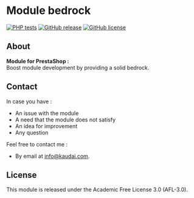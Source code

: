 <!-- <h1 align="center"><img src="/views/img/logo.png" alt="Module bedrock" width="500"></h1> -->

# Module bedrock

[![PHP tests](https://github.com/Kaudaj/kjmodulebedrock/actions/workflows/php.yml/badge.svg)](https://github.com/Kaudaj/kjmodulebedrock/actions/workflows/php.yml)
[![GitHub release](https://img.shields.io/github/release/Kaudaj/kjmodulebedrock.svg)](https://GitHub.com/Kaudaj/kjmodulebedrock/releases/)
[![GitHub license](https://img.shields.io/github/license/Kaudaj/kjmodulebedrock)](https://github.com/Kaudaj/kjmodulebedrock/LICENSE.md)

## About

**Module for PrestaShop :**<br>
Boost module development by providing a solid bedrock.

## Contact

In case you have :

- An issue with the module
- A need that the module does not satisfy
- An idea for improvement
- Any question

Feel free to contact me :

<!-- * Via the PrestaShop contact form :
On your [products page][1]], click on the Contact button of this module.
<img src="/views/img/contact_button.png" alt="Contact button" width="500">
Source: https://addons.prestashop.com/fr/customer-products.php -->

* By email at info@kaudaj.com.

## License

This module is released under the Academic Free License 3.0 (AFL-3.0).

<!-- [1]: https://addons.prestashop.com/fr/customer-products.php -->
